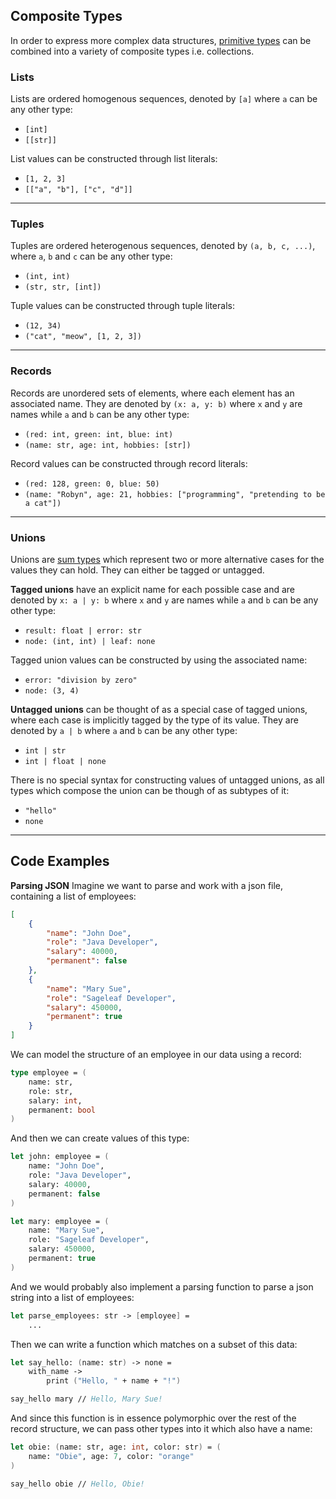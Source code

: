 ## Composite Types

In order to express more complex data structures, [primitive types](./primitive-types.md) can be combined into a variety of composite types i.e. collections.

### Lists
Lists are ordered homogenous sequences, denoted by `[a]` where `a` can be any other type:
- `[int]`
- `[[str]]`

List values can be constructed through list literals:
- `[1, 2, 3]`
- `[["a", "b"], ["c", "d"]]`

---

### Tuples
Tuples are ordered heterogenous sequences, denoted by `(a, b, c, ...)`, where `a`, `b` and `c` can be any other type:
- `(int, int)`
- `(str, str, [int])`

Tuple values can be constructed through tuple literals:
- `(12, 34)`
- `("cat", "meow", [1, 2, 3])`

---

### Records
Records are unordered sets of elements, where each element has an associated name. They are denoted by `(x: a, y: b)` where `x` and `y` are names while `a` and `b` can be any other type:
- `(red: int, green: int, blue: int)`
- `(name: str, age: int, hobbies: [str])`

Record values can be constructed through record literals:
- `(red: 128, green: 0, blue: 50)`
- `(name: "Robyn", age: 21, hobbies: ["programming", "pretending to be a cat"])`

---

### Unions
Unions are [sum types](https://en.wikipedia.org/wiki/Tagged_union) which represent two or more alternative cases for the values they can hold. They can either be tagged or untagged.

**Tagged unions** have an explicit name for each possible case and are denoted by `x: a | y: b` where `x` and `y` are names while `a` and `b` can be any other type:
- `result: float | error: str`
- `node: (int, int) | leaf: none`

Tagged union values can be constructed by using the associated name:
- `error: "division by zero"`
- `node: (3, 4)`

**Untagged unions** can be thought of as a special case of tagged unions, where each case is implicitly tagged by the type of its value. They are denoted by `a | b` where `a` and `b` can be any other type:
- `int | str`
- `int | float | none`

There is no special syntax for constructing values of untagged unions, as all types which compose the union can be though of as subtypes of it:
- `"hello"`
- `none`

---

## Code Examples

**Parsing JSON**
Imagine we want to parse and work with a json file, containing a list of employees:

```json
[
    {
        "name": "John Doe",
        "role": "Java Developer",
        "salary": 40000,
        "permanent": false
    },
    {
        "name": "Mary Sue",
        "role": "Sageleaf Developer",
        "salary": 450000,
        "permanent": true
    }
]
```

We can model the structure of an employee in our data using a record:

```fsharp
type employee = (
    name: str,
    role: str,
    salary: int,
    permanent: bool
)
```

And then we can create values of this type:

```fsharp
let john: employee = (
    name: "John Doe",
    role: "Java Developer",
    salary: 40000,
    permanent: false
)

let mary: employee = (
    name: "Mary Sue",
    role: "Sageleaf Developer",
    salary: 450000,
    permanent: true
)
```

And we would probably also implement a parsing function to parse a json string into a list of employees:

```fsharp
let parse_employees: str -> [employee] =
    ...
```

Then we can write a function which matches on a subset of this data:

```fsharp
let say_hello: (name: str) -> none =
    with_name ->
        print ("Hello, " + name + "!")

say_hello mary // Hello, Mary Sue!
```

And since this function is in essence polymorphic over the rest of the record structure, we can pass other types into it which also have a name:

```fsharp
let obie: (name: str, age: int, color: str) = (
    name: "Obie", age: 7, color: "orange"
)

say_hello obie // Hello, Obie!
```